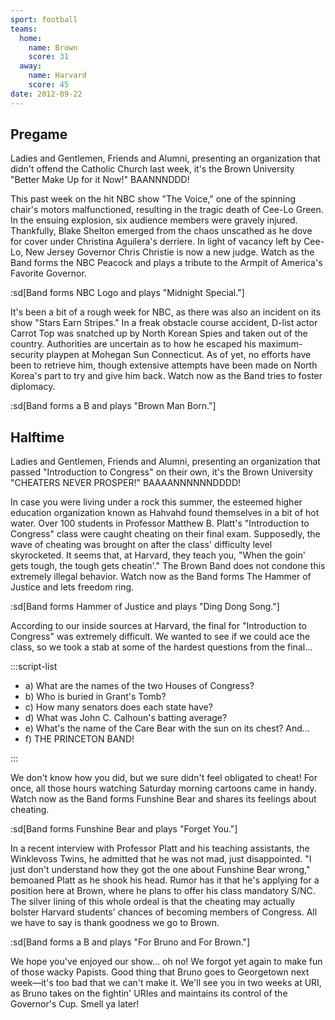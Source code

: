 ```yaml
---
sport: football
teams:
  home:
    name: Brown
    score: 31
  away:
    name: Harvard
    score: 45
date: 2012-09-22
---
```


## Pregame

Ladies and Gentlemen, Friends and Alumni, presenting an organization that didn't offend the Catholic Church last week, it's the Brown University "Better Make Up for it Now!" BAANNNDDD!

This past week on the hit NBC show "The Voice," one of the spinning chair's motors malfunctioned, resulting in the tragic death of Cee-Lo Green. In the ensuing explosion, six audience members were gravely injured. Thankfully, Blake Shelton emerged from the chaos unscathed as he dove for cover under Christina Aguilera's derriere. In light of vacancy left by Cee-Lo, New Jersey Governor Chris Christie is now a new judge. Watch as the Band forms the NBC Peacock and plays a tribute to the Armpit of America's Favorite Governor.

:sd[Band forms NBC Logo and plays "Midnight Special."]

It's been a bit of a rough week for NBC, as there was also an incident on its show "Stars Earn Stripes." In a freak obstacle course accident, D-list actor Carrot Top was snatched up by North Korean Spies and taken out of the country. Authorities are uncertain as to how he escaped his maximum-security playpen at Mohegan Sun Connecticut. As of yet, no efforts have been to retrieve him, though extensive attempts have been made on North Korea's part to try and give him back. Watch now as the Band tries to foster diplomacy.

:sd[Band forms a B and plays "Brown Man Born."]

## Halftime

Ladies and Gentlemen, Friends and Alumni, presenting an organization that passed "Introduction to Congress" on their own, it's the Brown University "CHEATERS NEVER PROSPER!" BAAAANNNNNNDDDD!

In case you were living under a rock this summer, the esteemed higher education organization known as Hahvahd found themselves in a bit of hot water. Over 100 students in Professor Matthew B. Platt's "Introduction to Congress" class were caught cheating on their final exam. Supposedly, the wave of cheating was brought on after the class' difficulty level skyrocketed. It seems that, at Harvard, they teach you, "When the goin' gets tough, the tough gets cheatin'." The Brown Band does not condone this extremely illegal behavior. Watch now as the Band forms The Hammer of Justice and lets freedom ring.

:sd[Band forms Hammer of Justice and plays "Ding Dong Song."]

According to our inside sources at Harvard, the final for "Introduction to Congress" was extremely difficult. We wanted to see if we could ace the class, so we took a stab at some of the hardest questions from the final...

:::script-list

- a) What are the names of the two Houses of Congress?
- b) Who is buried in Grant's Tomb?
- c) How many senators does each state have?
- d) What was John C. Calhoun's batting average?
- e) What's the name of the Care Bear with the sun on its chest? And...
- f) THE PRINCETON BAND!

:::

We don't know how you did, but we sure didn't feel obligated to cheat! For once, all those hours watching Saturday morning cartoons came in handy. Watch now as the Band forms Funshine Bear and shares its feelings about cheating.

:sd[Band forms Funshine Bear and plays "Forget You."]

In a recent interview with Professor Platt and his teaching assistants, the Winklevoss Twins, he admitted that he was not mad, just disappointed. "I just don't understand how they got the one about Funshine Bear wrong," bemoaned Platt as he shook his head. Rumor has it that he's applying for a position here at Brown, where he plans to offer his class mandatory S/NC. The silver lining of this whole ordeal is that the cheating may actually bolster Harvard students' chances of becoming members of Congress. All we have to say is thank goodness we go to Brown.

:sd[Band forms a B and plays "For Bruno and For Brown."]

We hope you've enjoyed our show... oh no! We forgot yet again to make fun of those wacky Papists. Good thing that Bruno goes to Georgetown next week—it's too bad that we can't make it. We'll see you in two weeks at URI, as Bruno takes on the fightin' URIes and maintains its control of the Governor's Cup. Smell ya later!
